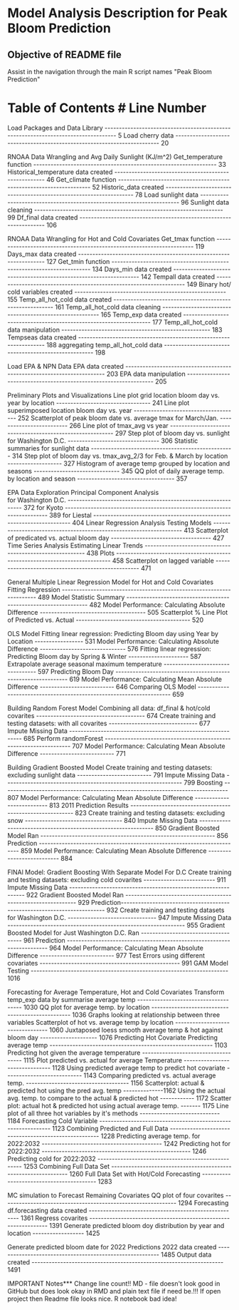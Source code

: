 # Model Analysis Description for Peak Bloom Prediction #

## Objective of README file ##
Assist in the navigation through the main R script names "Peak Bloom Prediction"

# **Table of Contents** #                                                                Line Number
Load Packages and Data
    Library ---------------------------------------------------------------------------------- 5
    Load cherry data ------------------------------------------------------------------------ 20

RNOAA Data Wrangling and Avg Daily Sunlight (KJ/m^2)
    Get_temperature function ---------------------------------------------------------------- 33
    Historical_temperature data created ----------------------------------------------------- 46
    Get_climate function -------------------------------------------------------------------- 52
    Historic_data created ------------------------------------------------------------------- 78
    Load sunlight data ---------------------------------------------------------------------- 96
    Sunlight data cleaning ------------------------------------------------------------------ 99
    Df_final data created ------------------------------------------------------------------ 106

RNOAA Data Wrangling for Hot and Cold Covariates 
    Get_tmax function ---------------------------------------------------------------------- 119
    Days_max data created ------------------------------------------------------------------ 127
    Get_tmin function ---------------------------------------------------------------------- 134
    Days_min data created ------------------------------------------------------------------ 142
    Tempall data created ------------------------------------------------------------------- 149
    Binary hot/ cold variables created ----------------------------------------------------- 155
    Temp_all_hot_cold data created --------------------------------------------------------- 161
    Temp_all_hot_cold data cleaning -------------------------------------------------------- 165
    Temp_exp data created ------------------------------------------------------------------ 177
    Temp_all_hot_cold data manipulation ---------------------------------------------------- 183
    Tempseas data created ------------------------------------------------------------------ 188
    aggregating temp_all_hot_cold data ----------------------------------------------------- 198

Load EPA & NPN Data
    EPA data created ----------------------------------------------------------------------- 203
    EPA data manipulation ------------------------------------------------------------------ 205

Preliminary Plots and Visualizations
    Line plot grid location bloom day vs. year by location --------------------------------- 241
    Line plot superimposed location bloom day vs. year ------------------------------------- 252
    Scatterplot of peak bloom date vs. average tmax for March/Jan. ------------------------- 266
    Line plot of tmax_avg vs year ---------------------------------------------------------- 297
    Step plot of bloom day vs. sunlight for Washington D.C. -------------------------------- 306
    Statistic summaries for sunlight data -------------------------------------------------- 314
    Step plot of bloom day vs. tmax_avg_2/3 for Feb. & March by location ------------------- 327
    Histogram of average temp grouped by location and seasons ------------------------------ 345
    QQ plot of daily average temp. by location and season ---------------------------------- 357

EPA Data Exploration 
    Principal Component Analysis  
          for Washington D.C. -------------------------------------------------------------- 372
          for Kyoto ------------------------------------------------------------------------ 389
          for Liestal ---------------------------------------------------------------------- 404
    Linear Regression Analysis 
          Testing Models ------------------------------------------------------------------- 413
          Scatterplot of predicated vs. actual bloom day ----------------------------------- 427
    Time Series Analysis
          Estimating Linear Trends --------------------------------------------------------- 438
          Plots ---------------------------------------------------------------------------- 458
          Scatterplot on lagged variable --------------------------------------------------- 471

General Multiple Linear Regression Model for Hot and Cold Covariates
    Fitting Regression --------------------------------------------------------------------- 489
    Model Statistic Summary ---------------------------------------------------------------- 482
    Model Performance: Calculating Absolute Difference ------------------------------------- 505
    Scatterplot % Line Plot of Predicted vs. Actual ---------------------------------------- 520

OLS Model
    Fitting linear regression: Predicting Bloom day using Year by Location ----------------- 531
           Model Performance: Calculating Absolute Difference ------------------------------ 576
    Fitting linear regression: Predicting Bloom day by Spring & Winter --------------------- 587
          Extrapolate average seasonal maximum temperature --------------------------------- 597
          Predicting Bloom Day ------------------------------------------------------------- 619
          Model Performance: Calculating Mean Absolute Difference -------------------------- 646
    Comparing OLS Model -------------------------------------------------------------------- 659

Building Random Forest Model
    Combining all data: df_final & hot/cold covarites -------------------------------------- 674
    Create training and testing datasets: with all covarites ------------------------------- 677
          Impute Missing Data  ------------------------------------------------------------- 685
    Perform randomForest  ------------------------------------------------------------------ 707
          Model Performance: Calculating Mean Absolute Difference -------------------------- 771

Building Gradient Boosted Model
    Create training and testing datasets: excluding sunlight data -------------------------- 791
          Impute Missing Data -------------------------------------------------------------- 799
    Boosting ------------------------------------------------------------------------------- 807
          Model Performance: Calculating Mean Absolute Difference -------------------------- 813
          2011 Prediction Results ---------------------------------------------------------- 823
    Create training and testing datasets: excluding snow ----------------------------------  840
          Impute Missing Data -------------------------------------------------------------- 850
    Gradient Boosted Model Ran ------------------------------------------------------------- 856
          Prediction ----------------------------------------------------------------------- 859
          Model Performance: Calculating Mean Absolute Difference -------------------------- 884

FINAl Model:
Gradient Boosting With Separate Model For D.C
    Create training and testing datasets: excluding cold covarites ------------------------- 911
          Impute Missing Data -------------------------------------------------------------- 922
    Gradient Boosted Model Ran ------------------------------------------------------------- 929
          Prediction------------------------------------------------------------------------ 932
    Create training and testing datasets for Washington D.C. ------------------------------- 947
          Impute Missing Data -------------------------------------------------------------- 955
    Gradient Boosted Model for Just Washington D.C. Ran ------------------------------------ 961
          Prediction ----------------------------------------------------------------------- 964
          Model Performance: Calculating Mean Absolute Difference -------------------------- 977
    Test Errors using different covariates ------------------------------------------------- 991
    GAM Model Testing --------------------------------------------------------------------- 1016

Forecasting for Average Temperature, Hot and Cold Covariates 
    Transform temp_exp data by summarise average temp ------------------------------------- 1030
    QQ plot for average temp. by location ------------------------------------------------- 1036
    Graphs looking at relationship between three variables
          Scatterplot of hot vs. average temp by location --------------------------------- 1060
          Juxtaposed loess smooth average temp & hot against bloom day -------------------- 1076
    Predicting Hot Covariate
          Predicting average temp --------------------------------------------------------- 1103
          Predicting hot given the average temperature ------------------------------------ 1115
          Plot predicted vs. actual for average Temperature ------------------------------- 1128
          Using predicted average temp to predict hot covariate --------------------------- 1143
          Comparing predicted vs. actual average temp. ------------------------------------ 1156
                Scatterplot: actual & predicted hot using the pred avg. temp  --------------1162
          Using the actual avg. temp. to compare to the actual & predicted hot ------------ 1172
                Scatter plot: actual hot & predicted hot using actual average temp. ------- 1175
          Line plot of all three hot variables by it's methods ---------------------------- 1184
    Forecasting Cold Variable ------------------------------------------------------------- 1123
    Combining Predicted and Full Data ----------------------------------------------------- 1228
          Predicting average temp. for 2022:2032 ------------------------------------------ 1242
          Predicting hot for 2022:2032 ---------------------------------------------------- 1246
          Predicting cold for 2022:2032 --------------------------------------------------- 1253
    Combining Full Data Set --------------------------------------------------------------- 1260
          Full Data Set with Hot/Cold Forecasting ----------------------------------------- 1283

MC simulation to Forecast Remaining Covariates
    QQ plot of four covarites ------------------------------------------------------------- 1294
    Forecasting
          df.forecasting data created ----------------------------------------------------- 1361
          Regress covarites --------------------------------------------------------------- 1391
          Generate predicted bloom doy distribution by year and location ------------------ 1425

Generate predicted bloom date for 2022
    Predictions 2022 data created --------------------------------------------------------- 1485
    Output data created ------------------------------------------------------------------- 1491
     
    
    

IMPORTANT Notes***
Change line count!!
MD - file doesn't look good in GitHub but does look okay in RMD and plain text file if need be.!!! If open project then Readme file looks nice. 
R notebook bad idea!

